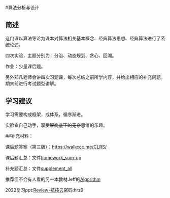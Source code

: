

#算法分析与设计

## 简述

这门课以算法导论为课本对算法相关基本概念、经典算法思想、经典算法进行了系统论述。

四次实验，主题分别为：分治、动态规划、贪心、回溯。

作业：少量课后题。

另外邓凡老师会讲四次习题课，每次总结之前所学内容，并给出相应的补充问题。期末前进行考试题型讲解。



## 学习建议

学习需要构成框架，成体系，循序渐进。

实验宜自己动手，享受~~智商底下的无奈~~思维的乐趣。



##补充材料：

课后题答案（第三版）：https://walkccc.me/CLRS/

课后题汇总：文件[homework_sum-up](./homework_sum-up.pdf)

补充题汇总：文件[supplement_all](./supplement_all.md)

推荐但不会有人看的另一本教材Jeff的[Algorithm](https://jeffe.cs.illinois.edu/teaching/algorithms/book/Algorithms-JeffE.pdf)

2022复习ppt:[Review-抗揍云](https://wwm.lanzouw.com/ivYY306erfcf)密码:hrz9

